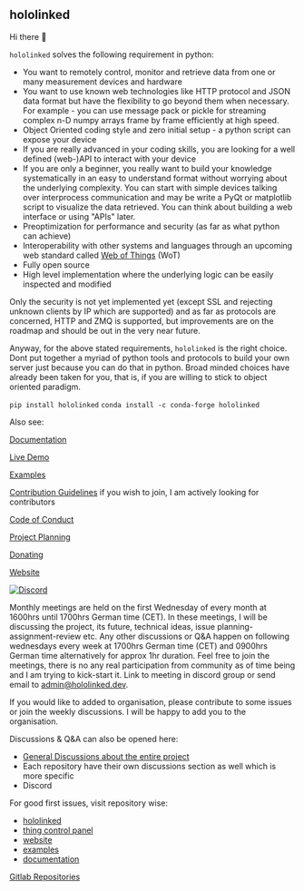 ## hololinked

Hi there 👋

`hololinked` solves the following requirement in python:
- You want to remotely control, monitor and retrieve data from one or many measurement devices and hardware
- You want to use known web technologies like HTTP protocol and JSON data format but have the flexibility to go beyond them when necessary. For example - you can use message pack or pickle for streaming complex n-D numpy arrays frame by frame efficiently at high speed.
- Object Oriented coding style and zero initial setup - a python script can expose your device
- If you are really advanced in your coding skills, you are looking for a well defined (web-)API to interact with your device 
- If you are only a beginner, you really want to build your knowledge systematically in an easy to understand format without worrying about the underlying complexity. You can start with simple devices talking over interprocess communication and may be write a PyQt or matplotlib script to visualize the data retrieved. You can think about building a web interface or using "APIs" later.
- Preoptimization for performance and security (as far as what python can achieve)
- Interoperability with other systems and languages through an upcoming web standard called [Web of Things](https://www.w3.org/WoT/) (WoT)
- Fully open source
- High level implementation where the underlying logic can be easily inspected and modified

Only the security is not yet implemented yet (except SSL and rejecting unknown clients by IP which are supported) and as far as protocols are concerned, HTTP and ZMQ is supported, but improvements are on the roadmap and should be out in the very near future. 

Anyway, for the above stated requirements, `hololinked` is the right choice. Dont put together a myriad of python tools and protocols to build your own server just because you can do that in python. Broad minded choices have already been taken for you, that is, if you are willing to stick to object oriented paradigm.

`pip install hololinked`
`conda install -c conda-forge hololinked`

Also see: 

[Documentation](https://hololinked.readthedocs.io/en/latest/)

[Live Demo](https://control-panel.hololinked.dev/#https://examples.hololinked.dev/simulations/oscilloscope/resources/wot-td)

[Examples](https://github.com/hololinked-dev/examples)

[Contribution Guidelines](../CONTRIBUTING.md) if you wish to join, I am actively looking for contributors  

[Code of Conduct](../CODE_OF_CONDUCT.md)

[Project Planning](https://github.com/orgs/hololinked-dev/projects)

[Donating](https://github.com/sponsors/VigneshVSV)

[Website](https://hololinked.dev)

<a id="monthly-meetings"></a>

[![Discord](https://img.shields.io/discord/1265289049783140464?label=Discord%20Members&logo=discord)](https://discord.com/invite/kEz87zqQXh)

Monthly meetings are held on the first Wednesday of every month at 1600hrs until 1700hrs German time (CET). In these meetings, I will be discussing the project, its future, technical ideas, issue planning-assignment-review etc.
Any other discussions or Q&A happen on following wednesdays every week at 1700hrs German time (CET) and 0900hrs German time alternatively for approx 1hr duration.
Feel free to join the meetings, there is no any real participation from community as of time being and I am trying to kick-start it. Link to meeting in discord group or send email to admin@hololinked.dev.

If you would like to added to organisation, please contribute to some issues or join the weekly discussions. I will be happy to add you to the organisation. 

Discussions & Q&A can also be opened here: 
- [General Discussions about the entire project](https://github.com/orgs/hololinked-dev/discussions)
- Each repository have their own discussions section as well which is more specific 
- Discord

<a id="good-first-issues"></a>

For good first issues, visit repository wise:
- [hololinked](https://github.com/hololinked-dev/hololinked/issues?q=is%3Aissue%20state%3Aopen%20label%3A%22good%20first%20issue%22)
- [thing control panel](https://github.com/hololinked-dev/thing-control-panel/issues?q=is%3Aissue%20state%3Aopen%20label%3A%22good%20first%20issue%22)
- [website](https://github.com/hololinked-dev/website/issues?q=is%3Aissue%20state%3Aopen%20label%3A%22good%20first%20issue%22)
- [examples](https://github.com/hololinked-dev/examples/issues?q=is%3Aissue%20state%3Aopen%20label%3A%22good%20first%20issue%22)
- [documentation](https://github.com/hololinked-dev/docs-v2/issues?q=is%3Aissue%20state%3Aopen%20label%3A%22good%20first%20issue%22)

<a id="gitlab-section"></a>

[Gitlab Repositories](https://gitlab.com/hololinked)